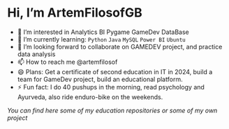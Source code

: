 # Hi, I’m ArtemFilosofGB
- 👀 I’m interested in Analytics BI Pygame GameDev DataBase
- 🌱 I’m currently learning: `Python` `Java` `MySQL` `Power BI` `Ubuntu`
- 💞 I’m looking forward to collaborate on GAMEDEV project, and practice data analysis
- 📫 How to reach me @artemfilosof
- 😄 Plans: Get a certificate of second education in IT in 2024, build a team for GameDev project, build an educational platform. 
- ⚡️ Fun fact: I do 40 pushups in the morning, read psychology and Ayurveda, also ride enduro-bike on the weekends.

*You can find here some of my education repositories or some of my own project*
<!---
ArtemFilosofGB/ArtemFilosofGB is a ✨ special ✨ repository because its README.md (this file) appears on your GitHub profile.
You can click the Preview link to take a look at your changes.
--->
